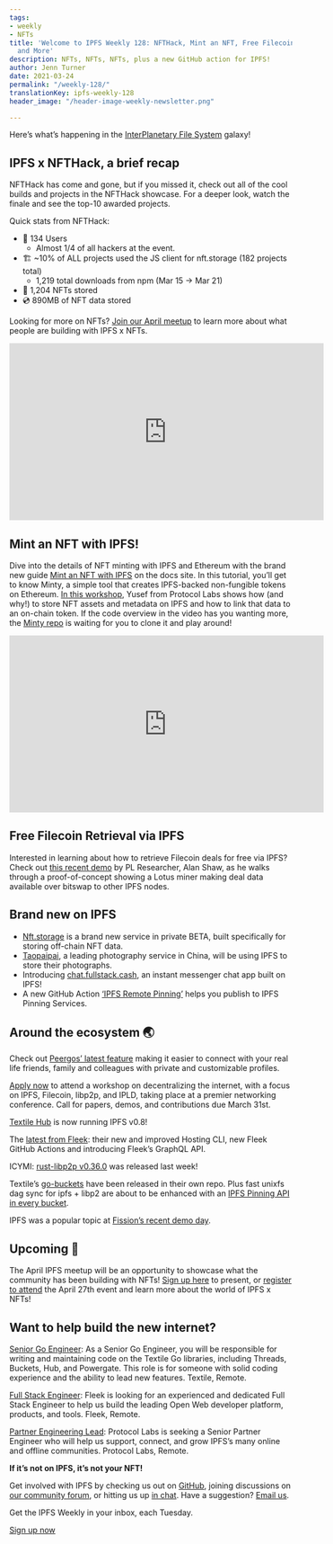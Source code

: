 ```yaml
---
tags:
- weekly
- NFTs
title: 'Welcome to IPFS Weekly 128: NFTHack, Mint an NFT, Free Filecoin Retrieval,
  and More'
description: NFTs, NFTs, NFTs, plus a new GitHub action for IPFS!
author: Jenn Turner
date: 2021-03-24
permalink: "/weekly-128/"
translationKey: ipfs-weekly-128
header_image: "/header-image-weekly-newsletter.png"

---
```

Here’s what’s happening in the [InterPlanetary File System](https://ipfs.tech/) galaxy!

## IPFS x NFTHack, a brief recap

NFTHack has come and gone, but if you missed it, check out all of the cool builds and projects in the NFTHack showcase. For a deeper look, watch the finale and see the top-10 awarded projects.

Quick stats from NFTHack:

- 👤 134 Users
  - Almost 1/4 of all hackers at the event.
- 🏗 \~10% of ALL projects used the JS client for nft.storage (182 projects total)
  - 1,219 total downloads from npm (Mar 15 → Mar 21)
- 📌 1,204 NFTs stored
- 💿 890MB of NFT data stored

Looking for more on NFTs? [Join our April meetup](https://www.meetup.com/San-Francisco-IPFS/events/276123324/) to learn more about what people are building with IPFS x NFTs.

<iframe width="560" height="315" src="https://www.youtube.com/embed/WNukgBtlWeU" title="YouTube video player" frameborder="0" allow="accelerometer; autoplay; clipboard-write; encrypted-media; gyroscope; picture-in-picture" allowfullscreen></iframe>

## Mint an NFT with IPFS!

Dive into the details of NFT minting with IPFS and Ethereum with the brand new guide [Mint an NFT with IPFS](https://docs.ipfs.tech/how-to/mint-nfts-with-ipfs) on the docs site. In this tutorial, you’ll get to know Minty, a simple tool that creates IPFS-backed non-fungible tokens on Ethereum. [In this workshop](https://www.youtube.com/watch?v=WNukgBtlWeU&feature=youtu.be), Yusef from Protocol Labs shows how (and why!) to store NFT assets and metadata on IPFS and how to link that data to an on-chain token. If the code overview in the video has you wanting more, the [Minty repo](https://github.com/yusefnapora/minty) is waiting for you to clone it and play around!

<iframe width="560" height="315" src="https://www.youtube.com/embed/oeCaKXbhPls" title="YouTube video player" frameborder="0" allow="accelerometer; autoplay; clipboard-write; encrypted-media; gyroscope; picture-in-picture" allowfullscreen></iframe>

## Free Filecoin Retrieval via IPFS

Interested in learning about how to retrieve Filecoin deals for free via IPFS? Check out [this recent demo](https://www.youtube.com/watch?v=oeCaKXbhPls) by PL Researcher, Alan Shaw, as he walks through a proof-of-concept showing a Lotus miner making deal data available over bitswap to other IPFS nodes.

## Brand new on IPFS

- [Nft.storage](https://nft.storage/) is a brand new service in private BETA, built specifically for storing off-chain NFT data.
- [Taopaipai](https://mp.weixin.qq.com/s/uHU4dNuC96YTh0_BydpH5A), a leading photography service in China, will be using IPFS to store their photographs.
- Introducing [chat.fullstack.cash](https://chat.fullstack.cash/), an instant messenger chat app built on IPFS!
- A new GitHub Action [‘IPFS Remote Pinning’](https://github.com/marketplace/actions/ipfs-remote-pinning) helps you publish to IPFS Pinning Services.

## Around the ecosystem 🌏

Check out [Peergos’ latest feature](https://peergos.org/posts/social-profile) making it easier to connect with your real life friends, family and colleagues with private and customizable profiles.

[Apply now](https://research.protocol.ai/blog/2021/decentralising-the-internet-with-ipfs-and-filecoin-di2f-workshop-at-ifip-networking-2021-call-for-contributions/) to attend a workshop on decentralizing the internet, with a focus on IPFS, Filecoin, libp2p, and IPLD, taking place at a premier networking conference. Call for papers, demos, and contributions due March 31st.

[Textile Hub](https://textile.io/) is now running IPFS v0.8!

The [latest from Fleek](https://blog.fleek.co/posts/release-update-fleek-cli-github-actions): their new and improved Hosting CLI, new Fleek GitHub Actions and introducing Fleek’s GraphQL API.

ICYMI: [rust-libp2p v0.36.0](https://github.com/libp2p/rust-libp2p/blob/master/CHANGELOG.md) was released last week!

Textile’s [go-buckets](https://github.com/textileio/go-buckets) have been released in their own repo. Plus fast unixfs dag sync for ipfs + libp2 are about to be enhanced with an [IPFS Pinning API in every bucket](https://github.com/textileio/go-buckets/pull/2).

IPFS was a popular topic at [Fission’s recent demo day](https://blog.fission.codes/fission-demo-day-march-2021).

## Upcoming 📅

The April IPFS meetup will be an opportunity to showcase what the community has been building with NFTs! [Sign up here](https://protocollabs.typeform.com/to/hLGfKhxn) to present, or [register to attend](https://www.meetup.com/San-Francisco-IPFS/events/276123324/) the April 27th event and learn more about the world of IPFS x NFTs!

## Want to help build the new internet?

[Senior Go Engineer](https://textile.breezy.hr/p/421d4f71a227-senior-go-engineer): As a Senior Go Engineer, you will be responsible for writing and maintaining code on the Textile Go libraries, including Threads, Buckets, Hub, and Powergate. This role is for someone with solid coding experience and the ability to lead new features. Textile, Remote.

[Full Stack Engineer](https://angel.co/company/fleekhq/jobs/879081-full-stack-engineer): Fleek is looking for an experienced and dedicated Full Stack Engineer to help us build the leading Open Web developer platform, products, and tools. Fleek, Remote.

[Partner Engineering Lead](https://jobs.lever.co/protocol/eb99c5db-b2bf-4af0-b3bc-c14406fc3d31): Protocol Labs is seeking a Senior Partner Engineer who will help us support, connect, and grow IPFS’s many online and offline communities. Protocol Labs, Remote.

**If it’s not on IPFS, it’s not your NFT!**

Get involved with IPFS by checking us out on [GitHub](https://github.com/ipfs), joining discussions on [our community forum](https://discuss.ipfs.tech/), or hitting us up [in chat](https://riot.im/app/#/room/#ipfs:matrix.org). Have a suggestion? [Email us](mailto:newsletter@ipfs.io).

Get the IPFS Weekly in your inbox, each Tuesday.

<p><a href="https://ipfs.us4.list-manage.com/subscribe?u=25473244c7d18b897f5a1ff6b&id=cad54b2230" class="button button-primary">Sign up now</a></p>